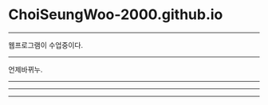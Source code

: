 # ChoiSeungWoo-2000.github.io

* * *
웹프로그램이 수업중이다.
***
언제바뀌누.
*****

- - -

---------------------------------------
